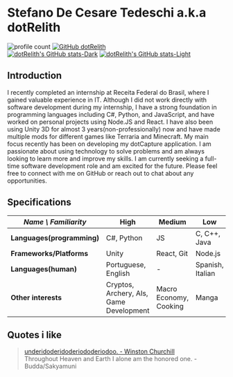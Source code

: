 # Stefano De Cesare Tedeschi a.k.a dotRelith
![profile count](https://komarev.com/ghpvc/?username=dotRelith&color=red)
[![GitHub dotRelith](https://img.shields.io/github/followers/dotRelith?label=follow&style=social)](https://github.com/dotRelith)
<br>
[![dotRelith's GitHub stats-Dark](https://github-readme-stats.vercel.app/api?username=dotRelith&show_icons=true&theme=dark#gh-dark-mode-only)](https://github.com/dotRelith/github-readme-stats#gh-dark-mode-only)
[![dotRelith's GitHub stats-Light](https://github-readme-stats.vercel.app/api?username=dotRelith&show_icons=true&theme=default#gh-light-mode-only)](https://github.com/dotRelith/github-readme-stats#gh-light-mode-only)

## Introduction
I recently completed an internship at Receita Federal do Brasil, where I gained valuable experience in IT. Although I did not work directly with software development during my internship, I have a strong foundation in programming languages including C#, Python, and JavaScript, and have worked on personal projects using Node.JS and React. I have also been using Unity 3D for almost 3 years(non-professionally) now and have made multiple mods for different games like Terraria and Minecraft. My main focus recently has been on developing my dotCapture application. I am passionate about using technology to solve problems and am always looking to learn more and improve my skills. I am currently seeking a full-time software development role and am excited for the future. Please feel free to connect with me on GitHub or reach out to chat about any opportunities.

## Specifications
| *Name \ Familiarity* | High | Medium | Low |
| --------------- | --------------- | --------------- | ------------- |
| **Languages(programming)** | C#, Python | JS | C, C++, Java |
| **Frameworks/Platforms** | Unity | React, Git | Node.js |
| **Languages(human)** | Portuguese, English | - | Spanish, Italian |
| **Other interests** | Cryptos, Archery, AIs, Game Development | Macro Economy, Cooking | Manga |

## Quotes i like
> [underidoderidoderiododeriodoo. - Winston Churchill](https://www.youtube.com/shorts/ldq-TT7gyb0)
> <br>Throughout Heaven and Earth I alone am the honored one. - Budda/Sakyamuni
